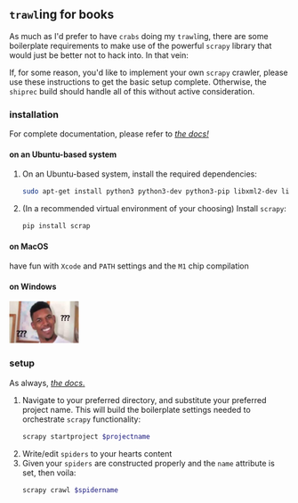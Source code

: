 ## `trawl`ing for books

As much as I'd prefer to have `crabs` doing my `trawl`ing, there are some boilerplate requirements to make use of the powerful `scrapy` library that would just be better not to hack into.  In that vein:

If, for some reason, you'd like to implement your own `scrapy` crawler, please use these instructions to get the basic setup complete.  Otherwise, the `shiprec` build should handle all of this without active consideration.

### installation
For complete documentation, please refer to [_the docs!_](https://docs.scrapy.org/en/latest/intro/install.html) 

#### on an Ubuntu-based system

1. On an Ubuntu-based system, install the required dependencies:
    ```bash
    sudo apt-get install python3 python3-dev python3-pip libxml2-dev libxslt1-dev zlib1g-dev libffi-dev libssl-dev
    ```

2. (In a recommended virtual environment of your choosing) Install `scrapy`:
    ```bash
    pip install scrap
    ```

#### on MacOS
have fun with `Xcode` and `PATH` settings and the `M1` chip compilation

#### on Windows
<img src="../img/wut.png"  width="125" height="75">

### setup

As always, [_the docs_.](https://docs.scrapy.org/en/latest/intro/tutorial.html#creating-a-project)

1. Navigate to your preferred directory, and substitute your preferred project name.  This will build the boilerplate settings needed to orchestrate `scrapy` functionality:
    ```bash
    scrapy startproject $projectname
    ```
2. Write/edit `spiders` to your hearts content
3. Given your `spiders` are constructed properly and the `name` attribute is set, then voila:
   ```bash
   scrapy crawl $spidername
   ```